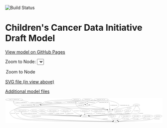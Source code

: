 <link rel='stylesheet' href="assets/style.css">
<link rel='stylesheet' href="https://unpkg.com/leaflet@1.5.1/dist/leaflet.css" integrity="sha512-xwE/Az9zrjBIphAcBb3F6JVqxf46+CDLwfLMHloNu6KEQCAWi6HcDUbeOfBIptF7tcCzusKFjFw2yuvEpDL9wQ==" crossorigin="">
<script type="text/javascript" src="https://code.jquery.com/jquery-3.2.1.min.js"></script>
<script type="text/javascript"  src="https://unpkg.com/leaflet@1.5.1/dist/leaflet.js"></script>
<script type="text/javascript" src="assets/actions.js"></script>

![Build Status](https://github.com/CBIIT/ccdi-model/actions/workflows/model-test-and-deploy.yml/badge.svg)

# Children's Cancer Data Initiative Draft Model

[View model on GitHub Pages](https://cbiit.github.io/ccdi-model/)



Zoom to Node: <select id="node_select">
  <option value="">Zoom to Node</option>
</select>
<div id="model"></div>

<p>
<a href="./model-desc/ccdi-model.svg">SVG file (in view above)</a>
<p>
<a href="./model-desc">Additional model files</a>
<div id='graph' style='display:off;'>
<svg width="2483pt" height="392pt"
 viewBox="0.00 0.00 2482.83 392.00" xmlns="http://www.w3.org/2000/svg" xmlns:xlink="http://www.w3.org/1999/xlink">
<g id="graph0" class="graph" transform="scale(1 1) rotate(0) translate(4 388)">
<title>Perl</title>
<polygon fill="#ffffff" stroke="transparent" points="-4,4 -4,-388 2478.8322,-388 2478.8322,4 -4,4"/>
<!-- single_cell_sequencing_file -->
<g id="node1" class="node">
<title>single_cell_sequencing_file</title>
<ellipse fill="none" stroke="#000000" cx="137.7878" cy="-366" rx="137.5759" ry="18"/>
<text text-anchor="middle" x="137.7878" y="-362.3" font-family="Times,serif" font-size="14.00" fill="#000000">single_cell_sequencing_file</text>
</g>
<!-- cell_line -->
<g id="node3" class="node">
<title>cell_line</title>
<ellipse fill="none" stroke="#000000" cx="503.7878" cy="-279" rx="49.2915" ry="18"/>
<text text-anchor="middle" x="503.7878" y="-275.3" font-family="Times,serif" font-size="14.00" fill="#000000">cell_line</text>
</g>
<!-- single_cell_sequencing_file&#45;&gt;cell_line -->
<g id="edge2" class="edge">
<title>single_cell_sequencing_file&#45;&gt;cell_line</title>
<path fill="none" stroke="#000000" d="M132.6726,-347.7308C130.8258,-336.8667 130.8434,-323.5754 138.7878,-315 152.9737,-299.6874 305.0149,-299.0501 325.7878,-297 366.0181,-293.0297 411.3508,-288.4438 446.199,-284.8946"/>
<polygon fill="#000000" stroke="#000000" points="446.6039,-288.3715 456.1973,-283.8754 445.8939,-281.4076 446.6039,-288.3715"/>
<text text-anchor="middle" x="247.2878" y="-318.8" font-family="Times,serif" font-size="14.00" fill="#000000">of_single_cell_sequencing_file</text>
</g>
<!-- pdx -->
<g id="node20" class="node">
<title>pdx</title>
<ellipse fill="none" stroke="#000000" cx="1289.7878" cy="-279" rx="27.8951" ry="18"/>
<text text-anchor="middle" x="1289.7878" y="-275.3" font-family="Times,serif" font-size="14.00" fill="#000000">pdx</text>
</g>
<!-- single_cell_sequencing_file&#45;&gt;pdx -->
<g id="edge3" class="edge">
<title>single_cell_sequencing_file&#45;&gt;pdx</title>
<path fill="none" stroke="#000000" d="M240.6173,-353.9885C286.5407,-347.6147 334.9539,-339.2034 355.7878,-330 365.6291,-325.6525 364.6611,-318.6337 374.7878,-315 465.5847,-282.4201 1148.1181,-315.5252 1242.7878,-297 1247.5737,-296.0635 1252.5068,-294.6797 1257.2954,-293.0883"/>
<polygon fill="#000000" stroke="#000000" points="1258.6358,-296.3249 1266.8283,-289.6067 1256.2344,-289.7497 1258.6358,-296.3249"/>
<text text-anchor="middle" x="483.2878" y="-318.8" font-family="Times,serif" font-size="14.00" fill="#000000">of_single_cell_sequencing_file</text>
</g>
<!-- sample -->
<g id="node24" class="node">
<title>sample</title>
<ellipse fill="none" stroke="#000000" cx="1648.7878" cy="-192" rx="44.393" ry="18"/>
<text text-anchor="middle" x="1648.7878" y="-188.3" font-family="Times,serif" font-size="14.00" fill="#000000">sample</text>
</g>
<!-- single_cell_sequencing_file&#45;&gt;sample -->
<g id="edge4" class="edge">
<title>single_cell_sequencing_file&#45;&gt;sample</title>
<path fill="none" stroke="#000000" d="M128.8662,-347.9128C125.1423,-337.6337 122.8923,-324.8837 128.7878,-315 154.663,-271.6205 180.0566,-274.2882 228.7878,-261 375.4282,-221.0135 1446.3131,-237.5622 1595.7878,-210 1599.4431,-209.326 1603.1894,-208.4515 1606.9177,-207.4516"/>
<polygon fill="#000000" stroke="#000000" points="1608.076,-210.7589 1616.6704,-204.5631 1606.0881,-204.0471 1608.076,-210.7589"/>
<text text-anchor="middle" x="337.2878" y="-275.3" font-family="Times,serif" font-size="14.00" fill="#000000">of_single_cell_sequencing_file</text>
</g>
<!-- molecular_test -->
<g id="node2" class="node">
<title>molecular_test</title>
<ellipse fill="none" stroke="#000000" cx="1252.7878" cy="-192" rx="79.8859" ry="18"/>
<text text-anchor="middle" x="1252.7878" y="-188.3" font-family="Times,serif" font-size="14.00" fill="#000000">molecular_test</text>
</g>
<!-- participant -->
<g id="node21" class="node">
<title>participant</title>
<ellipse fill="none" stroke="#000000" cx="1252.7878" cy="-105" rx="62.2891" ry="18"/>
<text text-anchor="middle" x="1252.7878" y="-101.3" font-family="Times,serif" font-size="14.00" fill="#000000">participant</text>
</g>
<!-- molecular_test&#45;&gt;participant -->
<g id="edge6" class="edge">
<title>molecular_test&#45;&gt;participant</title>
<path fill="none" stroke="#000000" d="M1252.7878,-173.9735C1252.7878,-162.1918 1252.7878,-146.5607 1252.7878,-133.1581"/>
<polygon fill="#000000" stroke="#000000" points="1256.2879,-133.0033 1252.7878,-123.0034 1249.2879,-133.0034 1256.2879,-133.0033"/>
<text text-anchor="middle" x="1316.7878" y="-144.8" font-family="Times,serif" font-size="14.00" fill="#000000">of_molecular_test</text>
</g>
<!-- cell_line&#45;&gt;participant -->
<g id="edge19" class="edge">
<title>cell_line&#45;&gt;participant</title>
<path fill="none" stroke="#000000" d="M552.837,-276.8126C669.4906,-270.9706 960.1846,-252.4657 1046.7878,-210 1067.1042,-200.0379 1063.9291,-186.5039 1082.7878,-174 1118.5798,-150.2687 1163.8241,-132.3956 1198.6369,-120.7924"/>
<polygon fill="#000000" stroke="#000000" points="1199.7404,-124.114 1208.1627,-117.6863 1197.5703,-117.4588 1199.7404,-124.114"/>
<text text-anchor="middle" x="1123.2878" y="-188.3" font-family="Times,serif" font-size="14.00" fill="#000000">of_cell_line</text>
</g>
<!-- study -->
<g id="node22" class="node">
<title>study</title>
<ellipse fill="none" stroke="#000000" cx="1741.7878" cy="-18" rx="36.2938" ry="18"/>
<text text-anchor="middle" x="1741.7878" y="-14.3" font-family="Times,serif" font-size="14.00" fill="#000000">study</text>
</g>
<!-- cell_line&#45;&gt;study -->
<g id="edge18" class="edge">
<title>cell_line&#45;&gt;study</title>
<path fill="none" stroke="#000000" d="M468.5866,-266.3717C462.3728,-264.3998 455.9278,-262.5165 449.7878,-261 313.8058,-227.4135 266.0059,-268.6065 138.7878,-210 100.7978,-192.4989 53.0003,-176.7049 74.7878,-141 121.0711,-65.1517 168.0625,-73.3348 254.7878,-54 397.9092,-22.092 1457.6292,-18.4651 1694.7922,-18.0529"/>
<polygon fill="#000000" stroke="#000000" points="1695.1438,-21.5524 1705.1381,-18.036 1695.1324,-14.5524 1695.1438,-21.5524"/>
<text text-anchor="middle" x="115.2878" y="-144.8" font-family="Times,serif" font-size="14.00" fill="#000000">of_cell_line</text>
</g>
<!-- therapeutic_procedure -->
<g id="node4" class="node">
<title>therapeutic_procedure</title>
<ellipse fill="none" stroke="#000000" cx="1468.7878" cy="-192" rx="117.7793" ry="18"/>
<text text-anchor="middle" x="1468.7878" y="-188.3" font-family="Times,serif" font-size="14.00" fill="#000000">therapeutic_procedure</text>
</g>
<!-- therapeutic_procedure&#45;&gt;participant -->
<g id="edge32" class="edge">
<title>therapeutic_procedure&#45;&gt;participant</title>
<path fill="none" stroke="#000000" d="M1443.6848,-174.199C1427.4928,-163.376 1405.6344,-149.9605 1384.7878,-141 1362.356,-131.3582 1336.657,-123.6553 1313.931,-117.8887"/>
<polygon fill="#000000" stroke="#000000" points="1314.6043,-114.45 1304.0574,-115.4558 1312.9296,-121.2467 1314.6043,-114.45"/>
<text text-anchor="middle" x="1505.7878" y="-144.8" font-family="Times,serif" font-size="14.00" fill="#000000">of_therapeutic_procedure</text>
</g>
<!-- synonym -->
<g id="node5" class="node">
<title>synonym</title>
<ellipse fill="none" stroke="#000000" cx="2070.7878" cy="-279" rx="51.9908" ry="18"/>
<text text-anchor="middle" x="2070.7878" y="-275.3" font-family="Times,serif" font-size="14.00" fill="#000000">synonym</text>
</g>
<!-- synonym&#45;&gt;participant -->
<g id="edge31" class="edge">
<title>synonym&#45;&gt;participant</title>
<path fill="none" stroke="#000000" d="M2060.8759,-261.3127C2041.3964,-227.2619 1997.844,-154.7412 1972.7878,-141 1972.3463,-140.7579 1506.4862,-117.5989 1324.4567,-108.5582"/>
<polygon fill="#000000" stroke="#000000" points="1324.6033,-105.0613 1314.442,-108.0609 1324.2561,-112.0527 1324.6033,-105.0613"/>
<text text-anchor="middle" x="2070.2878" y="-188.3" font-family="Times,serif" font-size="14.00" fill="#000000">of_synonym</text>
</g>
<!-- synonym&#45;&gt;study -->
<g id="edge30" class="edge">
<title>synonym&#45;&gt;study</title>
<path fill="none" stroke="#000000" d="M2088.4018,-262.0463C2109.021,-240.1233 2137.836,-201.4981 2116.7878,-174 2082.646,-129.3962 2050.026,-151.193 1994.7878,-141 1955.6906,-133.7855 1849.3123,-145.8647 1816.7878,-123 1788.9785,-103.4501 1804.472,-80.9763 1783.7878,-54 1779.8762,-48.8985 1775.1387,-44.0036 1770.2746,-39.556"/>
<polygon fill="#000000" stroke="#000000" points="1772.4885,-36.8436 1762.6273,-32.9696 1767.9204,-42.1476 1772.4885,-36.8436"/>
<text text-anchor="middle" x="2140.2878" y="-144.8" font-family="Times,serif" font-size="14.00" fill="#000000">of_synonym</text>
</g>
<!-- synonym&#45;&gt;sample -->
<g id="edge29" class="edge">
<title>synonym&#45;&gt;sample</title>
<path fill="none" stroke="#000000" d="M2030.425,-267.458C2021.9846,-265.1948 2013.119,-262.9276 2004.7878,-261 1966.6575,-252.1778 1870.403,-234.373 1831.7878,-228 1774.6716,-218.5737 1759.1496,-223.2083 1702.7878,-210 1699.1587,-209.1495 1695.4267,-208.1589 1691.701,-207.0879"/>
<polygon fill="#000000" stroke="#000000" points="1692.5145,-203.6769 1681.9283,-204.1062 1690.4716,-210.3722 1692.5145,-203.6769"/>
<text text-anchor="middle" x="1956.2878" y="-231.8" font-family="Times,serif" font-size="14.00" fill="#000000">of_synonym</text>
</g>
<!-- study_arm -->
<g id="node6" class="node">
<title>study_arm</title>
<ellipse fill="none" stroke="#000000" cx="1685.7878" cy="-105" rx="59.5901" ry="18"/>
<text text-anchor="middle" x="1685.7878" y="-101.3" font-family="Times,serif" font-size="14.00" fill="#000000">study_arm</text>
</g>
<!-- study_arm&#45;&gt;study -->
<g id="edge5" class="edge">
<title>study_arm&#45;&gt;study</title>
<path fill="none" stroke="#000000" d="M1682.1715,-86.9387C1681.0494,-76.6683 1681.2994,-63.9183 1686.7878,-54 1691.0372,-46.3206 1697.6972,-40.0063 1704.9358,-34.9299"/>
<polygon fill="#000000" stroke="#000000" points="1706.9574,-37.794 1713.5895,-29.5317 1703.2525,-31.8549 1706.9574,-37.794"/>
<text text-anchor="middle" x="1735.2878" y="-57.8" font-family="Times,serif" font-size="14.00" fill="#000000">of_study_arm</text>
</g>
<!-- clinical_measure_file -->
<g id="node7" class="node">
<title>clinical_measure_file</title>
<ellipse fill="none" stroke="#000000" cx="266.7878" cy="-192" rx="108.5808" ry="18"/>
<text text-anchor="middle" x="266.7878" y="-188.3" font-family="Times,serif" font-size="14.00" fill="#000000">clinical_measure_file</text>
</g>
<!-- clinical_measure_file&#45;&gt;participant -->
<g id="edge36" class="edge">
<title>clinical_measure_file&#45;&gt;participant</title>
<path fill="none" stroke="#000000" d="M258.1785,-173.6572C254.4692,-162.7655 252.6188,-149.4709 260.7878,-141 276.7301,-124.4686 954.2915,-110.5011 1180.2847,-106.2949"/>
<polygon fill="#000000" stroke="#000000" points="1180.4474,-109.7926 1190.3808,-106.1079 1180.3177,-102.7938 1180.4474,-109.7926"/>
<text text-anchor="middle" x="390.2878" y="-144.8" font-family="Times,serif" font-size="14.00" fill="#000000">of_clinical_measure_file_participant</text>
</g>
<!-- clinical_measure_file&#45;&gt;study -->
<g id="edge16" class="edge">
<title>clinical_measure_file&#45;&gt;study</title>
<path fill="none" stroke="#000000" d="M253.8307,-174.0027C247.7813,-163.241 243.5354,-149.9617 251.7878,-141 351.8935,-32.29 1453.0765,-19.6561 1694.9825,-18.1915"/>
<polygon fill="#000000" stroke="#000000" points="1695.2154,-21.6903 1705.1953,-18.1333 1695.1755,-14.6904 1695.2154,-21.6903"/>
<text text-anchor="middle" x="487.7878" y="-101.3" font-family="Times,serif" font-size="14.00" fill="#000000">of_clinical_measure_file</text>
</g>
<!-- study_funding -->
<g id="node8" class="node">
<title>study_funding</title>
<ellipse fill="none" stroke="#000000" cx="1902.7878" cy="-105" rx="77.1866" ry="18"/>
<text text-anchor="middle" x="1902.7878" y="-101.3" font-family="Times,serif" font-size="14.00" fill="#000000">study_funding</text>
</g>
<!-- study_funding&#45;&gt;study -->
<g id="edge20" class="edge">
<title>study_funding&#45;&gt;study</title>
<path fill="none" stroke="#000000" d="M1873.4275,-88.1942C1855.6712,-78.1183 1832.5288,-65.1408 1811.7878,-54 1800.4072,-47.887 1787.8867,-41.3799 1776.6198,-35.6032"/>
<polygon fill="#000000" stroke="#000000" points="1778.0008,-32.3785 1767.5031,-30.9472 1774.817,-38.6126 1778.0008,-32.3785"/>
<text text-anchor="middle" x="1898.7878" y="-57.8" font-family="Times,serif" font-size="14.00" fill="#000000">of_study_funding</text>
</g>
<!-- radiology_file -->
<g id="node9" class="node">
<title>radiology_file</title>
<ellipse fill="none" stroke="#000000" cx="1784.7878" cy="-192" rx="73.387" ry="18"/>
<text text-anchor="middle" x="1784.7878" y="-188.3" font-family="Times,serif" font-size="14.00" fill="#000000">radiology_file</text>
</g>
<!-- radiology_file&#45;&gt;participant -->
<g id="edge22" class="edge">
<title>radiology_file&#45;&gt;participant</title>
<path fill="none" stroke="#000000" d="M1762.0821,-174.6121C1745.4958,-162.9273 1721.9468,-148.3651 1698.7878,-141 1631.2855,-119.5327 1433.6234,-110.3818 1325.5015,-106.8936"/>
<polygon fill="#000000" stroke="#000000" points="1325.4301,-103.3897 1315.325,-106.5735 1325.21,-110.3863 1325.4301,-103.3897"/>
<text text-anchor="middle" x="1789.7878" y="-144.8" font-family="Times,serif" font-size="14.00" fill="#000000">of_radiology_file</text>
</g>
<!-- study_admin -->
<g id="node10" class="node">
<title>study_admin</title>
<ellipse fill="none" stroke="#000000" cx="2068.7878" cy="-105" rx="70.3881" ry="18"/>
<text text-anchor="middle" x="2068.7878" y="-101.3" font-family="Times,serif" font-size="14.00" fill="#000000">study_admin</text>
</g>
<!-- study_admin&#45;&gt;study -->
<g id="edge35" class="edge">
<title>study_admin&#45;&gt;study</title>
<path fill="none" stroke="#000000" d="M2040.6045,-88.3324C2020.2049,-76.9871 1991.6166,-62.5346 1964.7878,-54 1905.5012,-35.1402 1834.0565,-25.8302 1788.29,-21.4767"/>
<polygon fill="#000000" stroke="#000000" points="1788.3565,-17.9684 1778.0803,-20.5474 1787.7219,-24.9396 1788.3565,-17.9684"/>
<text text-anchor="middle" x="2056.2878" y="-57.8" font-family="Times,serif" font-size="14.00" fill="#000000">of_study_admin</text>
</g>
<!-- exposure -->
<g id="node11" class="node">
<title>exposure</title>
<ellipse fill="none" stroke="#000000" cx="1929.7878" cy="-192" rx="53.0913" ry="18"/>
<text text-anchor="middle" x="1929.7878" y="-188.3" font-family="Times,serif" font-size="14.00" fill="#000000">exposure</text>
</g>
<!-- exposure&#45;&gt;participant -->
<g id="edge17" class="edge">
<title>exposure&#45;&gt;participant</title>
<path fill="none" stroke="#000000" d="M1910.4262,-174.9595C1895.7123,-163.1179 1874.383,-148.2155 1852.7878,-141 1828.1462,-132.7666 1478.6572,-115.5533 1324.7136,-108.317"/>
<polygon fill="#000000" stroke="#000000" points="1324.5711,-104.8066 1314.4181,-107.8342 1324.2431,-111.7989 1324.5711,-104.8066"/>
<text text-anchor="middle" x="1925.2878" y="-144.8" font-family="Times,serif" font-size="14.00" fill="#000000">of_exposure</text>
</g>
<!-- follow_up -->
<g id="node12" class="node">
<title>follow_up</title>
<ellipse fill="none" stroke="#000000" cx="448.7878" cy="-192" rx="55.4913" ry="18"/>
<text text-anchor="middle" x="448.7878" y="-188.3" font-family="Times,serif" font-size="14.00" fill="#000000">follow_up</text>
</g>
<!-- follow_up&#45;&gt;participant -->
<g id="edge21" class="edge">
<title>follow_up&#45;&gt;participant</title>
<path fill="none" stroke="#000000" d="M481.2345,-177.2311C494.5596,-170.9585 510.0539,-163.3957 523.7878,-156 535.1965,-149.8564 536.3927,-144.7767 548.7878,-141 607.9491,-122.974 1012.6242,-110.9694 1180.2769,-106.7162"/>
<polygon fill="#000000" stroke="#000000" points="1180.5816,-110.2097 1190.4904,-106.4592 1180.4055,-103.2119 1180.5816,-110.2097"/>
<text text-anchor="middle" x="593.7878" y="-144.8" font-family="Times,serif" font-size="14.00" fill="#000000">of_follow_up</text>
</g>
<!-- diagnosis -->
<g id="node13" class="node">
<title>diagnosis</title>
<ellipse fill="none" stroke="#000000" cx="576.7878" cy="-192" rx="54.6905" ry="18"/>
<text text-anchor="middle" x="576.7878" y="-188.3" font-family="Times,serif" font-size="14.00" fill="#000000">diagnosis</text>
</g>
<!-- diagnosis&#45;&gt;participant -->
<g id="edge34" class="edge">
<title>diagnosis&#45;&gt;participant</title>
<path fill="none" stroke="#000000" d="M603.826,-176.307C627.5609,-162.8362 660.4659,-144.9794 674.7878,-141 767.7836,-115.1603 1046.4055,-107.8302 1179.9081,-105.7801"/>
<polygon fill="#000000" stroke="#000000" points="1180.0937,-109.2778 1190.0408,-105.6304 1179.9902,-102.2786 1180.0937,-109.2778"/>
<text text-anchor="middle" x="719.2878" y="-144.8" font-family="Times,serif" font-size="14.00" fill="#000000">of_diagnosis</text>
</g>
<!-- study_personnel -->
<g id="node14" class="node">
<title>study_personnel</title>
<ellipse fill="none" stroke="#000000" cx="2243.7878" cy="-105" rx="87.1846" ry="18"/>
<text text-anchor="middle" x="2243.7878" y="-101.3" font-family="Times,serif" font-size="14.00" fill="#000000">study_personnel</text>
</g>
<!-- study_personnel&#45;&gt;study -->
<g id="edge15" class="edge">
<title>study_personnel&#45;&gt;study</title>
<path fill="none" stroke="#000000" d="M2209.9009,-88.2915C2184.8094,-76.6946 2149.4542,-61.952 2116.7878,-54 2055.5697,-39.0977 1874.0905,-26.2355 1788.0446,-20.7835"/>
<polygon fill="#000000" stroke="#000000" points="1788.2383,-17.2889 1778.0387,-20.1558 1787.7999,-24.2752 1788.2383,-17.2889"/>
<text text-anchor="middle" x="2232.2878" y="-57.8" font-family="Times,serif" font-size="14.00" fill="#000000">of_study_personnel</text>
</g>
<!-- methylation_array_file -->
<g id="node15" class="node">
<title>methylation_array_file</title>
<ellipse fill="none" stroke="#000000" cx="1510.7878" cy="-366" rx="115.8798" ry="18"/>
<text text-anchor="middle" x="1510.7878" y="-362.3" font-family="Times,serif" font-size="14.00" fill="#000000">methylation_array_file</text>
</g>
<!-- methylation_array_file&#45;&gt;cell_line -->
<g id="edge11" class="edge">
<title>methylation_array_file&#45;&gt;cell_line</title>
<path fill="none" stroke="#000000" d="M1429.5687,-353.0921C1415.021,-351.1263 1399.9782,-349.3174 1385.7878,-348 1196.6548,-330.4412 1146.8822,-356.459 958.7878,-330 930.7136,-326.0508 924.7562,-319.6388 896.7878,-315 779.3806,-295.5272 640.3666,-285.9057 563.1201,-281.732"/>
<polygon fill="#000000" stroke="#000000" points="563.2673,-278.235 553.0966,-281.2024 562.8979,-285.2253 563.2673,-278.235"/>
<text text-anchor="middle" x="1050.2878" y="-318.8" font-family="Times,serif" font-size="14.00" fill="#000000">of_methylation_array_file</text>
</g>
<!-- methylation_array_file&#45;&gt;pdx -->
<g id="edge13" class="edge">
<title>methylation_array_file&#45;&gt;pdx</title>
<path fill="none" stroke="#000000" d="M1486.737,-348.3214C1470.9352,-337.4084 1449.4362,-323.8499 1428.7878,-315 1395.6275,-300.7876 1355.5353,-291.1389 1326.9473,-285.4363"/>
<polygon fill="#000000" stroke="#000000" points="1327.4513,-281.9691 1316.9695,-283.5127 1326.1261,-288.8425 1327.4513,-281.9691"/>
<text text-anchor="middle" x="1548.2878" y="-318.8" font-family="Times,serif" font-size="14.00" fill="#000000">of_methylation_array_file</text>
</g>
<!-- methylation_array_file&#45;&gt;sample -->
<g id="edge12" class="edge">
<title>methylation_array_file&#45;&gt;sample</title>
<path fill="none" stroke="#000000" d="M1603.4132,-355.1107C1674.2713,-344.6351 1763.5059,-326.0479 1785.7878,-297 1795.5259,-284.3048 1794.1796,-274.6227 1785.7878,-261 1775.0173,-243.5161 1727.5053,-222.0569 1691.4279,-207.7569"/>
<polygon fill="#000000" stroke="#000000" points="1692.6526,-204.4779 1682.0644,-204.1028 1690.1077,-210.9989 1692.6526,-204.4779"/>
<text text-anchor="middle" x="1883.2878" y="-275.3" font-family="Times,serif" font-size="14.00" fill="#000000">of_methylation_array_file</text>
</g>
<!-- family_relationship -->
<g id="node16" class="node">
<title>family_relationship</title>
<ellipse fill="none" stroke="#000000" cx="749.7878" cy="-192" rx="100.1823" ry="18"/>
<text text-anchor="middle" x="749.7878" y="-188.3" font-family="Times,serif" font-size="14.00" fill="#000000">family_relationship</text>
</g>
<!-- family_relationship&#45;&gt;participant -->
<g id="edge1" class="edge">
<title>family_relationship&#45;&gt;participant</title>
<path fill="none" stroke="#000000" d="M756.8424,-173.9601C762.3542,-162.4543 771.207,-148.3663 783.7878,-141 817.1177,-121.4848 1057.311,-111.1528 1180.4257,-107.0889"/>
<polygon fill="#000000" stroke="#000000" points="1180.643,-110.5837 1190.524,-106.7609 1180.4157,-103.5874 1180.643,-110.5837"/>
<text text-anchor="middle" x="863.2878" y="-144.8" font-family="Times,serif" font-size="14.00" fill="#000000">of_family_relationship</text>
</g>
<!-- medical_history -->
<g id="node17" class="node">
<title>medical_history</title>
<ellipse fill="none" stroke="#000000" cx="952.7878" cy="-192" rx="85.2851" ry="18"/>
<text text-anchor="middle" x="952.7878" y="-188.3" font-family="Times,serif" font-size="14.00" fill="#000000">medical_history</text>
</g>
<!-- medical_history&#45;&gt;participant -->
<g id="edge33" class="edge">
<title>medical_history&#45;&gt;participant</title>
<path fill="none" stroke="#000000" d="M947.745,-173.7971C945.9255,-162.958 945.9463,-149.6696 953.7878,-141 968.7912,-124.4122 1097.3227,-113.9155 1180.9124,-108.7782"/>
<polygon fill="#000000" stroke="#000000" points="1181.3542,-112.258 1191.1257,-108.1633 1180.9334,-105.2707 1181.3542,-112.258"/>
<text text-anchor="middle" x="1021.7878" y="-144.8" font-family="Times,serif" font-size="14.00" fill="#000000">of_medical_history</text>
</g>
<!-- pathology_file -->
<g id="node18" class="node">
<title>pathology_file</title>
<ellipse fill="none" stroke="#000000" cx="1116.7878" cy="-366" rx="76.0865" ry="18"/>
<text text-anchor="middle" x="1116.7878" y="-362.3" font-family="Times,serif" font-size="14.00" fill="#000000">pathology_file</text>
</g>
<!-- pathology_file&#45;&gt;cell_line -->
<g id="edge25" class="edge">
<title>pathology_file&#45;&gt;cell_line</title>
<path fill="none" stroke="#000000" d="M1040.6518,-365.1374C921.0069,-363.0034 694.7721,-355.6055 618.7878,-330 607.2227,-326.1028 606.6382,-320.5862 595.7878,-315 581.2772,-307.5294 564.8428,-300.6387 549.9196,-294.9288"/>
<polygon fill="#000000" stroke="#000000" points="550.959,-291.5807 540.3666,-291.3529 548.505,-298.1365 550.959,-291.5807"/>
<text text-anchor="middle" x="679.7878" y="-318.8" font-family="Times,serif" font-size="14.00" fill="#000000">of_pathology_file</text>
</g>
<!-- pathology_file&#45;&gt;pdx -->
<g id="edge23" class="edge">
<title>pathology_file&#45;&gt;pdx</title>
<path fill="none" stroke="#000000" d="M1129.4747,-347.8195C1138.1694,-336.7063 1150.6585,-323.1133 1164.7878,-315 1195.6408,-297.2837 1208.7601,-307.3872 1242.7878,-297 1247.2326,-295.6432 1251.8593,-294.0732 1256.4004,-292.4371"/>
<polygon fill="#000000" stroke="#000000" points="1257.9619,-295.5899 1266.1011,-288.8072 1255.5087,-289.0338 1257.9619,-295.5899"/>
<text text-anchor="middle" x="1225.7878" y="-318.8" font-family="Times,serif" font-size="14.00" fill="#000000">of_pathology_file</text>
</g>
<!-- pathology_file&#45;&gt;sample -->
<g id="edge24" class="edge">
<title>pathology_file&#45;&gt;sample</title>
<path fill="none" stroke="#000000" d="M1113.1916,-347.8712C1109.6777,-324.2987 1107.767,-283.4903 1130.7878,-261 1205.1454,-188.3559 1494.3024,-232.5152 1595.7878,-210 1599.3661,-209.2061 1603.0406,-208.2554 1606.7051,-207.2114"/>
<polygon fill="#000000" stroke="#000000" points="1607.7709,-210.5455 1616.3095,-204.2731 1605.723,-203.8517 1607.7709,-210.5455"/>
<text text-anchor="middle" x="1191.7878" y="-275.3" font-family="Times,serif" font-size="14.00" fill="#000000">of_pathology_file</text>
</g>
<!-- sequencing_file -->
<g id="node19" class="node">
<title>sequencing_file</title>
<ellipse fill="none" stroke="#000000" cx="1293.7878" cy="-366" rx="83.3857" ry="18"/>
<text text-anchor="middle" x="1293.7878" y="-362.3" font-family="Times,serif" font-size="14.00" fill="#000000">sequencing_file</text>
</g>
<!-- sequencing_file&#45;&gt;cell_line -->
<g id="edge10" class="edge">
<title>sequencing_file&#45;&gt;cell_line</title>
<path fill="none" stroke="#000000" d="M1235.1026,-353.1374C1224.08,-351.1147 1212.6173,-349.2744 1201.7878,-348 1105.0399,-336.6146 856.575,-359.6699 763.7878,-330 752.1636,-326.283 752.1908,-319.3485 740.7878,-315 708.9447,-302.8567 620.8461,-291.5167 561.5032,-284.9222"/>
<polygon fill="#000000" stroke="#000000" points="561.8312,-281.4373 551.5092,-283.8261 561.068,-288.3956 561.8312,-281.4373"/>
<text text-anchor="middle" x="830.2878" y="-318.8" font-family="Times,serif" font-size="14.00" fill="#000000">of_sequencing_file</text>
</g>
<!-- sequencing_file&#45;&gt;pdx -->
<g id="edge8" class="edge">
<title>sequencing_file&#45;&gt;pdx</title>
<path fill="none" stroke="#000000" d="M1292.959,-347.9735C1292.4173,-336.1918 1291.6986,-320.5607 1291.0824,-307.1581"/>
<polygon fill="#000000" stroke="#000000" points="1294.5712,-306.832 1290.6155,-297.0034 1287.5786,-307.1536 1294.5712,-306.832"/>
<text text-anchor="middle" x="1358.2878" y="-318.8" font-family="Times,serif" font-size="14.00" fill="#000000">of_sequencing_file</text>
</g>
<!-- sequencing_file&#45;&gt;sample -->
<g id="edge9" class="edge">
<title>sequencing_file&#45;&gt;sample</title>
<path fill="none" stroke="#000000" d="M1353.0012,-353.3207C1363.8685,-351.3058 1375.1407,-349.4211 1385.7878,-348 1413.2828,-344.3302 1614.8917,-349.3285 1634.7878,-330 1642.5043,-322.5036 1646.2696,-258.2302 1647.8399,-220.0983"/>
<polygon fill="#000000" stroke="#000000" points="1651.3372,-220.2329 1648.2261,-210.1052 1644.3425,-219.9626 1651.3372,-220.2329"/>
<text text-anchor="middle" x="1711.2878" y="-275.3" font-family="Times,serif" font-size="14.00" fill="#000000">of_sequencing_file</text>
</g>
<!-- pdx&#45;&gt;study -->
<g id="edge28" class="edge">
<title>pdx&#45;&gt;study</title>
<path fill="none" stroke="#000000" d="M1269.8078,-266.2498C1265.6481,-264.1335 1261.1872,-262.2302 1256.7878,-261 1138.0995,-227.8104 233.9056,-299.1258 148.7878,-210 137.7372,-198.4291 141.4089,-188.1969 148.7878,-174 235.9567,-6.2866 368.2949,-68.0235 556.7878,-54 783.9208,-37.1017 1503.9871,-22.5152 1694.9338,-18.8728"/>
<polygon fill="#000000" stroke="#000000" points="1695.2576,-22.3674 1705.1893,-18.6781 1695.1246,-15.3687 1695.2576,-22.3674"/>
<text text-anchor="middle" x="191.7878" y="-144.8" font-family="Times,serif" font-size="14.00" fill="#000000">of_pdx</text>
</g>
<!-- pdx&#45;&gt;sample -->
<g id="edge27" class="edge">
<title>pdx&#45;&gt;sample</title>
<path fill="none" stroke="#000000" d="M1316.6307,-273.9395C1370.1654,-263.6295 1493.8336,-238.7212 1595.7878,-210 1598.968,-209.1041 1602.2383,-208.1287 1605.5187,-207.1107"/>
<polygon fill="#000000" stroke="#000000" points="1606.8597,-210.3562 1615.3103,-203.9657 1604.719,-203.6915 1606.8597,-210.3562"/>
<text text-anchor="middle" x="1544.7878" y="-231.8" font-family="Times,serif" font-size="14.00" fill="#000000">of_pdx</text>
</g>
<!-- participant&#45;&gt;study -->
<g id="edge14" class="edge">
<title>participant&#45;&gt;study</title>
<path fill="none" stroke="#000000" d="M1306.0502,-95.5239C1403.1776,-78.2435 1607.3494,-41.9185 1697.4517,-25.888"/>
<polygon fill="#000000" stroke="#000000" points="1698.116,-29.3249 1707.3483,-24.1273 1696.8898,-22.4331 1698.116,-29.3249"/>
<text text-anchor="middle" x="1576.2878" y="-57.8" font-family="Times,serif" font-size="14.00" fill="#000000">of_participant</text>
</g>
<!-- publication -->
<g id="node23" class="node">
<title>publication</title>
<ellipse fill="none" stroke="#000000" cx="2411.7878" cy="-105" rx="63.0888" ry="18"/>
<text text-anchor="middle" x="2411.7878" y="-101.3" font-family="Times,serif" font-size="14.00" fill="#000000">publication</text>
</g>
<!-- publication&#45;&gt;study -->
<g id="edge26" class="edge">
<title>publication&#45;&gt;study</title>
<path fill="none" stroke="#000000" d="M2385.0093,-88.5337C2364.2194,-76.6546 2334.2364,-61.449 2305.7878,-54 2208.4698,-28.5182 1905.1783,-20.7605 1788.3334,-18.6821"/>
<polygon fill="#000000" stroke="#000000" points="1788.3329,-15.1817 1778.2741,-18.5091 1788.2124,-22.1806 1788.3329,-15.1817"/>
<text text-anchor="middle" x="2395.7878" y="-57.8" font-family="Times,serif" font-size="14.00" fill="#000000">of_publication</text>
</g>
<!-- sample&#45;&gt;participant -->
<g id="edge7" class="edge">
<title>sample&#45;&gt;participant</title>
<path fill="none" stroke="#000000" d="M1638.0064,-174.4798C1629.8582,-162.8925 1617.5668,-148.5016 1602.7878,-141 1555.8289,-117.1644 1413.3524,-109.1056 1325.3282,-106.3842"/>
<polygon fill="#000000" stroke="#000000" points="1325.2362,-102.8801 1315.1379,-106.0854 1325.031,-109.8771 1325.2362,-102.8801"/>
<text text-anchor="middle" x="1658.2878" y="-144.8" font-family="Times,serif" font-size="14.00" fill="#000000">of_sample</text>
</g>
</g>
</svg>
</div>
